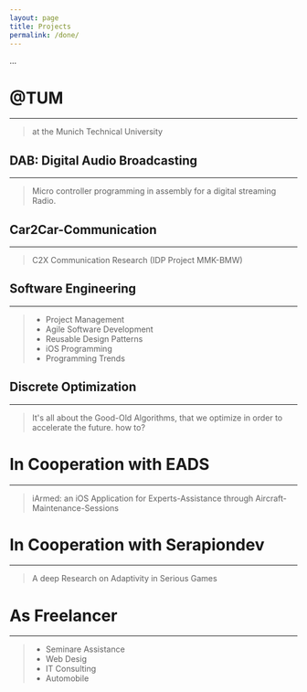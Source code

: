 ```yaml
---
layout: page
title: Projects
permalink: /done/
---
```


...

# @TUM
___

>at the Munich Technical University

## DAB: Digital Audio Broadcasting
___

>Micro controller programming in assembly for a digital streaming Radio.

## Car2Car-Communication
___

>C2X Communication Research (IDP Project MMK-BMW)

## Software Engineering
___

>- Project Management
>- Agile Software Development
>- Reusable Design Patterns
>- iOS Programming
>- Programming Trends

## Discrete Optimization
___

>It's all about the Good-Old Algorithms, that we optimize in order to accelerate the future. how to?


# In Cooperation with EADS
___

>iArmed: an iOS Application for Experts-Assistance through Aircraft-Maintenance-Sessions


# In Cooperation with Serapiondev
___

>A deep Research on Adaptivity in Serious Games


# As Freelancer
___

>- Seminare Assistance
>- Web Desig
>- IT Consulting
>- Automobile
